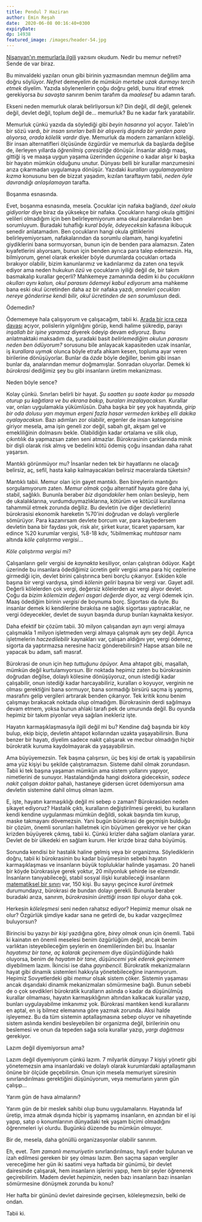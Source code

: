 ```yaml
---
title: Pendul 7 Haziran 
author: Emin Reşah
date:  2020-06-08 00:16:40+0300
expiryDate:
dp: 14938
featured_image: /images/header-54.jpg
---
```


[Nişanyan'ın memurlarla ilgili][memur] yazısını okudum. Nedir bu memur nefreti? Sende de var biraz. 

Bu minvaldeki yazıları onun gibi birinin yazmasından memnun değilim ama doğru söylüyor. *Nefret*
demeyelim de *mümkün mertebe uzak durmayı tercih etmek* diyelim. Yazıda söylenenlerin çoğu doğru
geldi, bunu itiraf etmek gerekiyorsa *bu savaşta* sanırım benim tarafım da *maalesef* bu adamın
tarafı. 

Ekseni neden memurluk olarak belirliyorsun ki? Din değil, dil değil, gelenek değil, devlet değil,
toplum değil de... memurluk? Bu ne kadar fark yaratabilir. 

Memurluk çünkü yazıda da söylediği gibi *beyin hasarına* yol açıyor. Taleb'in bir sözü vardı, *bir
insan sınırları belli bir alışveriş dışında bir yerden para alıyorsa, orada kölelik vardır* diye.
Memurluk da modern zamanların köleliği. Bir insan alternatifleri ölçüsünde özgürdür ve memurluk da
başlarda değilse de, ilerleyen yıllarda *öğrenilmiş çaresizliğe* dönüşür. İnsanlar aldığı maaş,
gittiği iş ve maaşa uygun yaşama üzerinden *üçgenine* o kadar alışır ki başka bir hayatın mümkün
olduğunu unutur. Dünyası belli bir kurallar manzumesini arıza çıkarmadan uygulamaya dönüşür.
Yazıdaki *kuralları uygulamayanlara kızma* konusunu ben de bizzat yaşadım, kızılan taraftayım tabii,
*neden öyle davrandığı anlaşılamayan* tarafta.

Boşanma esnasında. 

Evet, boşanma esnasında, mesela. Çocuklar için nafaka bağlandı, *özel okula gidiyorlar* diye biraz
da yüksekçe bir nafaka. Çocukların hangi okula gittiğini velileri olmadığım için ben
belirleyemiyorum ama okul paralarından ben sorumluyum. Buradaki tuhaflığı *kural böyle, ödeyeceksin*
kafasına ikibuçuk senedir anlatamadım. Ben çocukların hangi okula gittiklerini belirleyemiyorsam,
nafakalarından da sorumlu olamam, hangi kıyafetini giydiklerini bana sormuyorsan, bunun için de
benden para alamazsın. Zaten kıyafetlerini alıyorsam, bunun için benden ayrıca para talep edemezsin.
Ha, bilmiyorum, genel olarak erkekler böyle durumlarda çocukları ortada bırakıyor olabilir, bizim
kanunlarımız ve kadınlarımız da zaten ona teşvik ediyor ama neden hukukun *özü* ve çocukların
iyiliği değil de, bir takım basmakalıp kurallar geçerli? Mahkemeye zamanında dedim ki *bu çocukların
okulları aynı kalsın, okul parasını ödemeyi kabul ediyorum* ama mahkeme bana eski okul ücretinden
daha az bir nafaka yazdı, *anneleri çocukları nereye gönderirse kendi bilir, okul ücretinden de sen
sorumlusun* dedi. 

Ödemedin?

Ödememeye hala çalışıyorum ve çalışacağım, tabii ki. [Arada bir icra ceza
davası](/yeni/virgul-14563-815/) açıyor, polislerin yılgınlığını görüp, kendi halime şükredip,
parayı *inşallah bir işine yaramaz* diyerek ödeyip devam ediyoruz. Bunu anlatmaktaki maksadım da,
şuradaki basit *belirlemediğim okulun parasını neden ben ödüyorum?* sorusunu bile anlayacak
kapasiteden uzak insanlar, iş *kurallara uymak* olunca böyle etrafa ahkam kesen, topluma ayar veren
birilerine dönüşüyorlar. Bunlar da *özde* böyle değiller, benim gibi insan bunlar da, analarından
memur doğmamışlar. Sonradan oluyorlar. Demek ki *bürokrasi* dediğimiz şey bu gibi insanların üretim
mekanizması. 

Neden böyle sence?

Kolay çünkü. Sınırları belirli bir hayat. *Şu saatten şu saate kadar şu masada oturup şu kağıtlara
ve bu ekrana bakıp, buraları imzalayacaksın.* Kurallar var, onları uygulamakla yükümlüsün. Daha
başka bir şey yok hayatında, *girip bir oda dolusu yarı maymun ergeni fazla hasar vermeden kırkbeş
elli dakika oyalayacaksın.* Bazı adımları zor olabilir, ergenler de insan kategorisine giriyor
mesela, ama işin geneli zor değil, sabah git, akşam gel ve emekliliğinin dolmasını bekle.
Olabildiğin kadar ortalama ve silik olup, çıkıntılık da yapmazsan zaten seni atmazlar. Bürokrasinin
çarklarında minik bir dişli olarak risk almış ve bedelini kötü ödemiş çoğu insandan daha rahat
yaşarsın. 

Mantıklı görünmüyor mu? İnsanlar neden tek bir hayatlarını ne olacağı belirsiz, aç, sefil, hasta
kalıp kalmayacakları belirsiz maceralarda tüketsin?

Mantıklı tabii. Memur olan için gayet mantıklı. Ben bireylerin mantığını sorgulamıyorum zaten.
*Memur olmak* çoğu alternatif hayata göre daha iyi, stabil, sağlıklı. Bununla beraber *biz
dışarıdakiler* hem onları besleyip, hem de ukalalıklarına, vurdumduymazlıklarına, kötürüm ve kötücül
kurallarına tahammül etmek zorunda değiliz. Bu devletin (ve diğer devletlerin) bürokrasisi ekonomik
hareketin %70'ini doğrudan ve dolaylı vergilerle sömürüyor. Para kazanırsam devlete borcum var, para
kaybedersem devletin bana bir faydası yok, risk alır, şirket kurar, ticaret yaparsam, kar edince %20
kurumlar vergisi, %8-18 kdv, %bilmemkaç *muhtasar* namı altında *köle çalıştırma vergisi*...

*Köle çalıştırma vergisi* mi?

Çalışanların gelir vergisi de *kaynakta* kesiliyor, onları çalıştıran ödüyor. Kağıt üzerinde bu
insanlara ödediğimiz ücretin gelir vergisi ama para hiç ceplerine girmediği için, devlet birini
çalıştırınca beni borçlu çıkarıyor. Eskiden köle başına bir vergi vardıysa, şimdi *kölenin geliri*
başına bir vergi var. Gayet adil. Değerli kölelerden çok vergi, değersiz kölelerden az vergi alıyor
devlet. Çoğu da *bizim kölemizin değeri asgari değerde* diyor, az vergi ödemek için. Maaş ödediğim
birinin *vergisi* de boynuma borç. Sigortası da öyle. Bu insanlar demek ki kendilerine bırakılsa ne
sağlık sigortası yaptıracaklar, ne vergi ödeyecekler, devlet de suyun başında durup bunları kaynakta
kesiyor. 

Daha efektif bir çözüm tabii. 30 milyon çalışandan ayrı ayrı vergi almaya çalışmakla 1 milyon
işletmeden vergi almaya çalışmak aynı şey değil. Ayrıca işletmelerin *haczedilebilir*
kaynakları var, çalışan aldığını yer, vergi ödemez, sigorta da yaptırmazsa neresine haciz
gönderebilirsin? Hapse atsan bile ne yapacak bu adam, safi masraf. 

Bürokrasi de onun için hep *tuttuğunu öpüyor.* Ama ahtapot gibi, maşallah, mümkün değil
kurtulamıyorsun. Bir noktada hepimiz zaten bu bürokrasinin doğrudan değilse, dolaylı kölesine
dönüşüyoruz, onun istediği kadar çalışabilir, onun istediği kadar harcayabiliriz, kuralları o
koyuyor, verginin ne olması gerektiğini bana sormuyor, bana sormadığı birsürü saçma iş yapmış,
masrafını gelip vergileri artırarak benden çıkarıyor. Tek kritik konu benim çalışmayı bırakacak
noktada olup olmadığım. Bürokrasinin derdi sağılmaya devam etmem, yoksa bunun ahlaki tarafı pek de
umurunda değil. Bu oyunda hepimiz bir takım piyonlar veya sağılan inekleriz işte.

Hayatın karmaşıklaşmasıyla ilgili değil mi bu? Kendine dağ başında bir köy bulup, ekip biçip,
devletin ahtapot kollarından uzakta yaşayabilirsin. Buna benzer bir hayatı, diyelim sadece nakit
çalışarak ve mecbur olmadığın hiçbir bürokratik kuruma kaydolmayarak da yaşayabilirsin. 

Ama büyüyemezsin. Tek başına çalışırsın, üç beş kişi de ortak iş yapabilirsin ama yüz kişiyi bu
şekilde çalıştıramazsın. Sisteme dahil olmak zorundasın. Tabii ki tek başına yaşaman mümkün ama
sistem yollarını yapıyor, nimetlerini de sunuyor. Hastalandığında hangi doktora gideceksin,
*sadece nakit çalışan doktor* pahalı, hastaneye gidersen ücret ödemiyorsun ama devletin sistemine
dahil olmuş olman lazım. 

E, işte, hayatın karmaşıklığı değil mi sebep o zaman? Bürokrasiden neden şikayet ediyoruz? Hastalık
çıktı, kuralların değiştirilmesi gerekti, bu kuralların kendi kendine uygulanması mümkün değildi,
sokak başında tim kurup, maske takmayanı dövemezsin. Yani bugün bürokrasi de geçmişin bulduğu bir
çözüm, önemli sorunları halletmek için büyümen gerekiyor ve her çıkan krizden büyüyerek çıkmış,
tabii ki. Çünkü krizler daha sağlam olanlara yarar. Devlet de bir ülkedeki en sağlam kurum. Her
krizde biraz daha büyümüş. 

Sonunda kendisi bir hastalık haline gelmiş veya bir organizma. Söylediklerin doğru, tabii ki
bürokrasinin bu kadar büyümesinin sebebi hayatın karmaşıklaşması ve insanların büyük topluluklar
halinde yaşaması. 20 haneli bir köyde bürokrasiye gerek yoktur, 20 milyonluk şehirde ise elzemdir.
İnsanların tanıyabileceği, stabil sosyal ilişki kurabileceği insanların [matematiksel bir
sınırı][dunbar] var, 150 kişi. Bu sayıyı geçince *kural üretmek* durumundayız, bürokrasi de bundan
dolayı gerekli. Bununla beraber buradaki arıza, sanırım, *bürokrasinin ürettiği insan tipi* oluyor
daha çok. 

Herkesin *köleleşmesi* seni neden rahatsız ediyor? Hepimiz memur olsak ne olur? Özgürlük şimdiye kadar
sana ne getirdi de, bu kadar vazgeçilmez buluyorsun?

Birincisi bu yazıyı *bir kişi* yazdığına göre, *birey olmak* onun için önemli. Tabii ki kainatın en
önemli meselesi benim özgürlüğüm değil, ancak benim varlıktan isteyebileceğim şeylerin en
önemlilerinden biri bu. İnsanlar *hayatımız bir tane, aç kalarak geçiremem* diye düşündüğünde haklı
oluyorsa, benim de *hayatım bir tane, düşüncemi yok ederek geçiremem* diyebilmem lazım.  İkincisi
ise daha *gayrıbencil.* Bürokratik mekanizmaların hayat gibi dinamik sistemleri hakkıyla
yönetebileceğine inanmıyorum. Hepimiz Sovyetlerdeki gibi *memur* olsak sistem çöker. Sistemin
yaşaması ancak dışarıdaki dinamik mekanizmaları sömürmesine bağlı. Bunun sebebi de o çok sevdikleri
bürokratik kuralların aslında o kadar da düşünülmüş kurallar olmaması, hayatın karmaşıklığının
altından kalkacak kurallar yazıp, bunları uygulayabilme imkanımız yok. Bürokrasi mantıken kendi
kurallarını en aptal, en iş bilmez elemanına göre yazmak zorunda. Aksi halde işleyemez. Bu da tüm
sistemin aptallaşmasına sebep oluyor ve nihayetinde sistem aslında kendini besleyebilen bir
organizma değil, birilerinin onu beslemesi ve onun da tepeden sağa sola kurallar yazıp, *yargı
dağıtması* gerekiyor. 

Lazım değil diyemiyorsun ama?

Lazım değil diyemiyorum çünkü lazım. 7 milyarlık dünyayı 7 kişiyi yönetir gibi yönetemezsin ama
insanlardaki ve dolaylı olarak kurumlardaki aptallaşmanın önüne bir ölçüde geçebilirsin. Onun için
mesela memuriyet süresinin sınırlandırılması gerektiğini düşünüyorum, veya memurların yarım gün
çalışıp...

Yarım gün de hava almalarını?

Yarım gün de bir meslek sahibi olup bunu uygulamalarını. Hayatında laf üretip, imza atmak dışında
hiçbir iş yapmamış insanların, en azından bir el işi yapıp, satıp o konumlarının dünyadaki tek yaşam
biçimi olmadığını öğrenmeleri iyi olurdu. Bugünkü düzende bu mümkün olmuyor. 

Bir de, mesela, daha gönüllü organizasyonlar olabilir sanırım. 

Eh, evet. *Tam zamanlı memuriyetin* sınırlandırılması, hayli ender bulunan ve izah edilmesi gereken
bir şey olması lazım. Ben saçma sapan vergiler vereceğime her gün iki saatimi veya haftada bir
günümü, bir devlet dairesinde çalışarak, hem insanların işlerini yapıp, hem bir şeyler öğrenerek
geçirebilirim. Madem devlet *hepimizin*, neden bazı insanların bazı insanları sömürmesine dönüşmek
zorunda bu konu? 

Her hafta bir gününü devlet dairesinde geçirsen, köleleşmezsin, belki de ondan. 

Tabii ki. 

[memur]: https://nisanyan1.blogspot.com/2020/06/bugun-bir-memur-vurdun-mu.html
[dunbar]: https://en.wikipedia.org/wiki/Dunbar%27s_number

